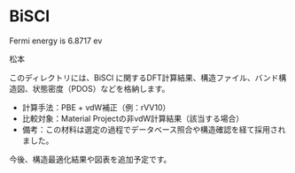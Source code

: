 # BiSCl

Fermi energy is 6.8717 ev

松本

このディレクトリには、BiSCl に関するDFT計算結果、構造ファイル、バンド構造図、状態密度（PDOS）などを格納します。

- 計算手法：PBE + vdW補正（例：rVV10）
- 比較対象：Material Projectの非vdW計算結果（該当する場合）
- 備考：この材料は選定の過程でデータベース照合や構造確認を経て採用されました。

今後、構造最適化結果や図表を追加予定です。
